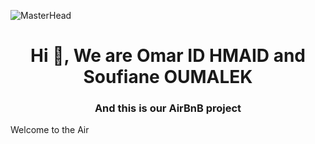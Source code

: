 ![MasterHead](https://cloudfront-eu-central-1.images.arcpublishing.com/le360/CCUVXYGTZBGBJDYZ47UIENUC54.jpg)
<h1 align="center">Hi 👋, We are Omar ID HMAID and Soufiane OUMALEK</h1>
<h3 align="center">And this is our AirBnB project</h3>
Welcome to the Air

